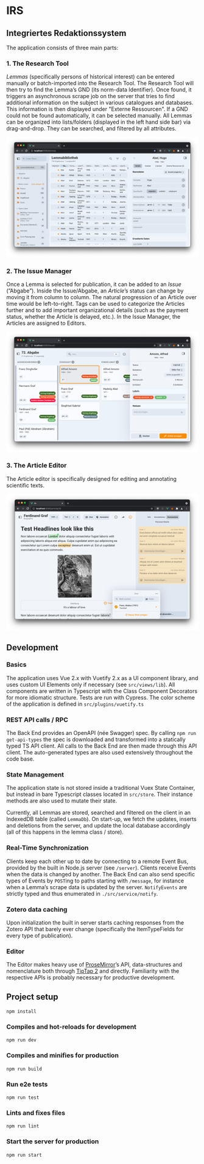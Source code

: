 # IRS

## Integriertes Redaktionssystem

The application consists of three main parts:

### 1. The Research Tool

*Lemmas* (specifically persons of historical interest) can be entered manually or batch-imported into the Research Tool. The Research Tool will then try to find the Lemma’s GND (its norm-data Identifier). Once found, it triggers an asynchronous scrape job on the server that tries to find additional information on the subject in various catalogues and databases. This information is then displayed under "Externe Ressourcen". If a GND could not be found automatically, it can be selected manually. All Lemmas can be organized into lists/folders (displayed in the left hand side bar) via drag-and-drop. They can be searched, and filtered by all attributes.

![research-tool](screenshots/research-tool.png)

### 2. The Issue Manager

Once a Lemma is selected for publication, it can be added to an *Issue* (”Abgabe”). Inside the Issue/Abgabe, an *Article*’s status can change by moving it from column to column. The natural progression of an Article over time would be left-to-right. Tags can be used to categorize the Articles further and to add important organizational details (such as the payment status, whether the Article is delayed, etc.). In the Issue Manager, the Articles are assigned to Editors.

![issue-manager](screenshots/issue-manager.png)

### 3. The Article Editor

The Article editor is specifically designed for editing and annotating scientific texts.

![editor](screenshots/editor.png)

## Development

### Basics

The application uses Vue 2.x with Vuetify 2.x as a UI component library, and uses custom UI Elements only if necessary (see `src/views/lib`). All components are written in Typescript with the Class Component Decorators for more idiomatic structure. Tests are run with Cypress. The color scheme of the application is defined in `src/plugins/vuetify.ts`

### REST API calls / RPC

The Back End provides an OpenAPI (née Swagger) spec. By calling `npm run get-api-types` the spec is downloaded and transformed into a statically typed TS API client. All calls to the Back End are then made through this API client. The auto-generated types are also used extensively throughout the code base.

### State Management

The application state is not stored inside a traditional Vuex State Container, but instead in bare Typescript classes located in `src/store`. Their instance methods are also used to mutate their state.

Currently, all Lemmas are stored, searched and filtered on the client in an IndexedDB table (called `LemmaDb`). On start-up, we fetch the updates, inserts and deletions from the server, and update the local database accordingly (all of this happens in the lemma class / store).

### Real-Time Synchronization

Clients keep each other up to date by connecting to a remote Event Bus, provided by the built in Node.js server (see `/server`). Clients receive Events when the data is changed by another. The Back End can also send specific types of Events by `POST`ing to paths starting with `/message`, for instance when a Lemma’s scrape data is updated by the server. `NotifyEvents` are strictly typed and thus enumerated in `./src/service/notify`.

### Zotero data caching

Upon initialization the built in server starts caching responses from the Zotero API that barely ever change (specifically the ItemTypeFields for every type of publication).

### Editor

The Editor makes heavy use of [ProseMirror](https://prosemirror.net)’s API, data-structures and nomenclature both through [TipTap 2](https://tiptap.dev) and directly. Familiarity with the respective APIs is probably necessary for productive development.

## Project setup

```
npm install
```

### Compiles and hot-reloads for development

```
npm run dev
```

### Compiles and minifies for production

```
npm run build
```

### Run e2e tests

```
npm run test
```

### Lints and fixes files

```
npm run lint
```

### Start the server for production

```
npm run start
```

